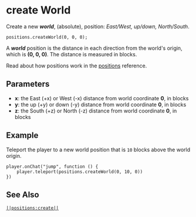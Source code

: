 # create World

Create a new ***world***, (absolute), position: *East/West, up/down, North/South*.

```sig
positions.createWorld(0, 0, 0);
```

A ***world*** position is the distance in each direction from the world's origin, which is **(0, 0, 0)**. The distance is measured in blocks.

Read about how positions work in the [positions](/reference/positions) reference.

## Parameters

* **x**: the East (+x) or West (-x) distance from world coordinate **0**, in blocks
* **y**: the up (+y) or down (-y) distance from world coordinate **0**, in blocks
* **z**: the South (+z) or North (-z) distance from world coordinate **0**, in blocks

## Example

Teleport the player to a new world position that is `10` blocks above the world origin.

```blocks
player.onChat("jump", function () {
    player.teleport(positions.createWorld(0, 10, 0))
})
```

## See Also

[`||positions:create||`](/reference/positions/create)